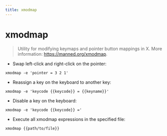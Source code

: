 ```yaml
---
title: xmodmap
---
```

# xmodmap

> Utility for modifying keymaps and pointer button mappings in X.
> More information: <https://manned.org/xmodmap>.

- Swap left-click and right-click on the pointer:

`xmodmap -e 'pointer = 3 2 1'`

- Reassign a key on the keyboard to another key:

`xmodmap -e 'keycode {{keycode}} = {{keyname}}'`

- Disable a key on the keyboard:

`xmodmap -e 'keycode {{keycode}} ='`

- Execute all xmodmap expressions in the specified file:

`xmodmap {{path/to/file}}`
